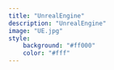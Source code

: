 ```yaml
---
title: "UnrealEngine"
description: "UnrealEngine"
image: "UE.jpg"
style:
    background: "#ff000"
    color: "#fff"
---
```

